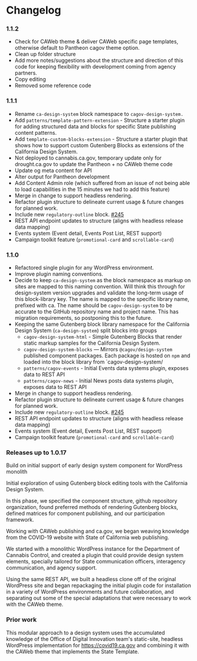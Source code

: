 # Changelog
### 1.1.2
* Check for CAWeb theme & deliver CAWeb specific page templates, otherwise default to Pantheon cagov theme option.
* Clean up folder structure
* Add more notes/suggestions about the structure and direction of this code for keeping flexibility with development coming from agency partners.
* Copy editing
* Removed some reference code
### 1.1.1
* Rename `ca-design-system` block namespace to `cagov-design-system.`
* Add `patterns/template-pattern-extension` - Structure a starter plugin for adding structured data and blocks for specific State publishing content patterns.
* Add `template-custom-blocks-extension` - Structure a starter plugin that shows how to support custom Gutenberg Blocks as extensions of the California Design System.
* Not deployed to cannabis.ca.gov, temporary update only for drought.ca.gov to update the Pantheon + no CAWeb theme code
* Update og meta content for API
* Alter output for Pantheon development 
* Add Content Admin role (which suffered from an issue of not being able to load capabilities in the 15 minutes we had to add this feature)
* Merge in change to support headless rendering.
* Refactor plugin structure to delineate current usage & future changes for planned work.
* Include new `regulatory-outline` block. [#245](https://github.com/cagov/cannabis-ca-gov-flywheel-integration/issues/245)
* REST API endpoint updates to structure (aligns with headless release data mapping)
* Events system (Event detail, Events Post List, REST support)
* Campaign toolkit feature (`promotional-card` and `scrollable-card`)
### 1.1.0
* Refactored single plugin for any WordPress environment.
* Improve plugin naming conventions.
* Decide to keep `ca-design-system` as the block namespace as markup on sites are mapped to this naming convention. Will think this through for design-system version upgrades and validate the long-term usage of this block-library key. The name is mapped to the specific library name, prefixed with ca. The name should be `cagov-design-system` to be accurate to the GitHub repository name and project name. This has migration requirements, so postponing this to the future.
* Keeping the same Gutenberg block library namespace for the California Design System (`ca-design-system`) split blocks into groups
    * `cagov-design-system-html` - Simple Gutenberg Blocks that render static markup samples for the California Design System.
    * `cagov-design-system-blocks` — Mirrors `@cagov/design-system` published component packages. Each package is hosted on `npm` and loaded into the block library from `cagov-design-system/
    * `patterns/cagov-events` - Initial Events data systems plugin, exposes data to REST API
    * `patterns/cagov-news` - Initial News posts data systems plugin, exposes data to REST API
* Merge in change to support headless rendering.
* Refactor plugin structure to delineate current usage & future changes for planned work.
* Include new `regulatory-outline` block. [#245](https://github.com/cagov/cannabis-ca-gov-flywheel-integration/issues/245)
* REST API endpoint updates to structure (aligns with headless release data mapping)
* Events system (Event detail, Events Post List, REST support)
* Campaign toolkit feature (`promotional-card` and `scrollable-card`)

### Releases up to 1.0.17
Build on initial support of early design system component for WordPress monolith

Initial exploration of using Gutenberg block editing tools with the California Design System. 

In this phase, we specified the component structure, github repository organization, found preferred methods of rendering Gutenberg blocks, defined matrices for component publishing, and our participation framework.

Working with CAWeb publishing and ca.gov, we began weaving knowledge from the COVID-19 website with State of California web publishing.

We started with a monolithic WordPress instance for the Department of Cannabis Control, and created a plugin that could provide design system elements, specially tailored for State communication officers, interagency communication, and agency support.

Using the same REST API, we built a headless clone off of the original WordPress site and began repackaging the initial plugin code for installation in a variety of WordPress environments and future collaboration, and separating out some of the special adaptations that were necessary to work with the CAWeb theme.

### Prior work
This modular approach to a design system uses the accumulated knowledge of the Office of Digital Innovation team's static-site, headless WordPress implementation for https://covid19.ca.gov and combining it with the CAWeb theme that implements the State Template.